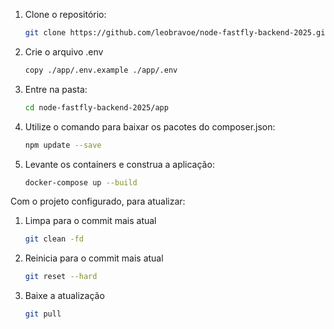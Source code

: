 1. Clone o repositório:

   ```bash
   git clone https://github.com/leobravoe/node-fastfly-backend-2025.git
   ```

2. Crie o arquivo .env

   ```bash
   copy ./app/.env.example ./app/.env
   ```

3. Entre na pasta:

   ```bash
   cd node-fastfly-backend-2025/app
   ```

4. Utilize o comando para baixar os pacotes do composer.json:
   ```bash
   npm update --save
   ```

5. Levante os containers e construa a aplicação:
   ```bash
   docker-compose up --build
   ```

Com o projeto configurado, para atualizar:

1. Limpa para o commit mais atual

   ```bash
   git clean -fd
   ```

2. Reinicia para o commit mais atual

   ```bash
   git reset --hard
   ```

3. Baixe a atualização
   ```bash
   git pull
   ```

